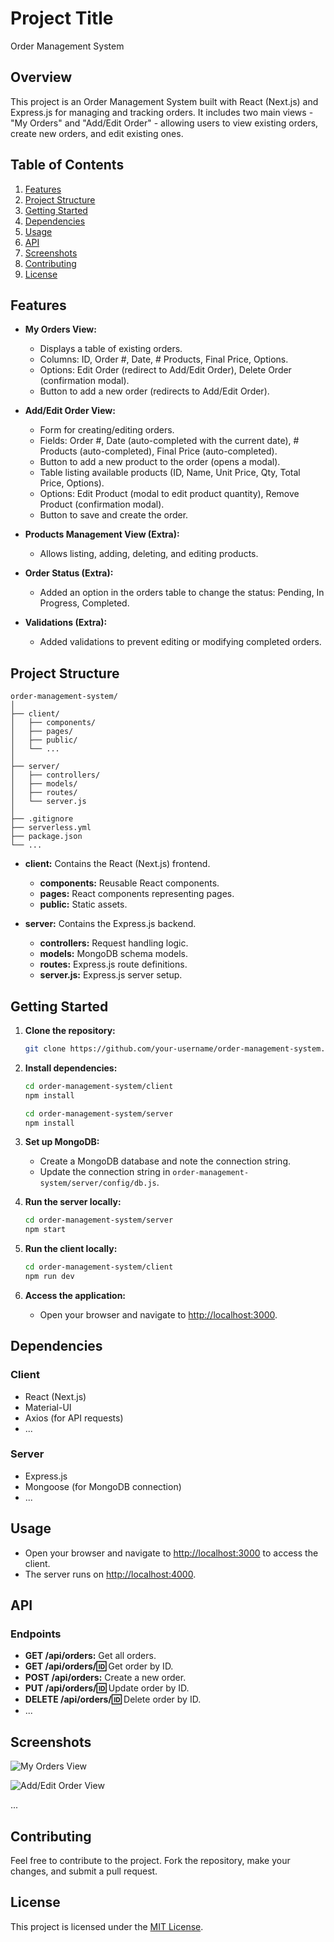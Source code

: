 # Project Title

Order Management System

## Overview

This project is an Order Management System built with React (Next.js) and Express.js for managing and tracking orders. It includes two main views - "My Orders" and "Add/Edit Order" - allowing users to view existing orders, create new orders, and edit existing ones.

## Table of Contents

1. [Features](#features)
2. [Project Structure](#project-structure)
3. [Getting Started](#getting-started)
4. [Dependencies](#dependencies)
5. [Usage](#usage)
6. [API](#api)
7. [Screenshots](#screenshots)
8. [Contributing](#contributing)
9. [License](#license)

## Features

- **My Orders View:**
  - Displays a table of existing orders.
  - Columns: ID, Order #, Date, # Products, Final Price, Options.
  - Options: Edit Order (redirect to Add/Edit Order), Delete Order (confirmation modal).
  - Button to add a new order (redirects to Add/Edit Order).

- **Add/Edit Order View:**
  - Form for creating/editing orders.
  - Fields: Order #, Date (auto-completed with the current date), # Products (auto-completed), Final Price (auto-completed).
  - Button to add a new product to the order (opens a modal).
  - Table listing available products (ID, Name, Unit Price, Qty, Total Price, Options).
  - Options: Edit Product (modal to edit product quantity), Remove Product (confirmation modal).
  - Button to save and create the order.

- **Products Management View (Extra):**
  - Allows listing, adding, deleting, and editing products.

- **Order Status (Extra):**
  - Added an option in the orders table to change the status: Pending, In Progress, Completed.

- **Validations (Extra):**
  - Added validations to prevent editing or modifying completed orders.

## Project Structure

```
order-management-system/
│
├── client/
│   ├── components/
│   ├── pages/
│   ├── public/
│   └── ...
│
├── server/
│   ├── controllers/
│   ├── models/
│   ├── routes/
│   └── server.js
│
├── .gitignore
├── serverless.yml
├── package.json
└── ...
```

- **client:** Contains the React (Next.js) frontend.
  - **components:** Reusable React components.
  - **pages:** React components representing pages.
  - **public:** Static assets.

- **server:** Contains the Express.js backend.
  - **controllers:** Request handling logic.
  - **models:** MongoDB schema models.
  - **routes:** Express.js route definitions.
  - **server.js:** Express.js server setup.

## Getting Started

1. **Clone the repository:**

   ```bash
   git clone https://github.com/your-username/order-management-system.git
   ```

2. **Install dependencies:**

   ```bash
   cd order-management-system/client
   npm install
   ```

   ```bash
   cd order-management-system/server
   npm install
   ```

3. **Set up MongoDB:**

   - Create a MongoDB database and note the connection string.
   - Update the connection string in `order-management-system/server/config/db.js`.

4. **Run the server locally:**

   ```bash
   cd order-management-system/server
   npm start
   ```

5. **Run the client locally:**

   ```bash
   cd order-management-system/client
   npm run dev
   ```

6. **Access the application:**
   - Open your browser and navigate to [http://localhost:3000](http://localhost:3000).

## Dependencies

### Client

- React (Next.js)
- Material-UI
- Axios (for API requests)
- ...

### Server

- Express.js
- Mongoose (for MongoDB connection)
- ...

## Usage

- Open your browser and navigate to [http://localhost:3000](http://localhost:3000) to access the client.
- The server runs on [http://localhost:4000](http://localhost:4000).

## API

### Endpoints

- **GET /api/orders:** Get all orders.
- **GET /api/orders/:id:** Get order by ID.
- **POST /api/orders:** Create a new order.
- **PUT /api/orders/:id:** Update order by ID.
- **DELETE /api/orders/:id:** Delete order by ID.
- ...

## Screenshots

![My Orders View](screenshots/my-orders.png)

![Add/Edit Order View](screenshots/add-edit-order.png)

...

## Contributing

Feel free to contribute to the project. Fork the repository, make your changes, and submit a pull request.

## License

This project is licensed under the [MIT License](LICENSE).